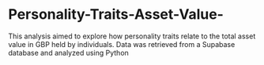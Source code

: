 # Personality-Traits-Asset-Value-
This analysis aimed to explore how personality traits relate to the total asset value in GBP held by individuals. Data was retrieved from a Supabase database and analyzed using Python
